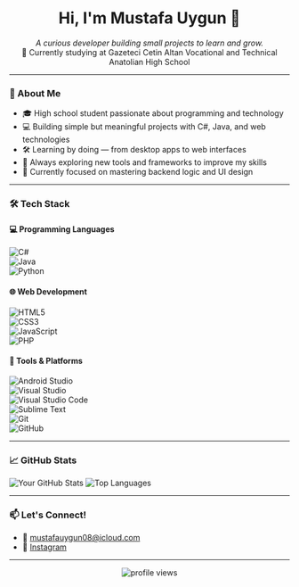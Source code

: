 <h1 align="center">Hi, I'm Mustafa Uygun 👋</h1>
<p align="center">
  <i>A curious developer building small projects to learn and grow.</i><br>
  🏫 Currently studying at Gazeteci Cetin Altan Vocational and Technical Anatolian High School
</p>

---

### 💼 About Me

- 🎓 High school student passionate about programming and technology  
- 💻 Building simple but meaningful projects with C#, Java, and web technologies  
- 🛠 Learning by doing — from desktop apps to web interfaces  
- 🧠 Always exploring new tools and frameworks to improve my skills  
- 🌱 Currently focused on mastering backend logic and UI design  

---

### 🛠 Tech Stack

#### 💻 Programming Languages  
![C#](https://img.shields.io/badge/C%23-239120?style=flat&logo=c-sharp&logoColor=white)  
![Java](https://img.shields.io/badge/Java-ED8B00?style=flat&logo=openjdk&logoColor=white)  
![Python](https://img.shields.io/badge/Python-3776AB?style=flat&logo=python&logoColor=white)  

#### 🌐 Web Development  
![HTML5](https://img.shields.io/badge/HTML5-E34F26?style=flat&logo=html5&logoColor=white)  
![CSS3](https://img.shields.io/badge/CSS3-1572B6?style=flat&logo=css3&logoColor=white)  
![JavaScript](https://img.shields.io/badge/JavaScript-F7DF1E?style=flat&logo=javascript&logoColor=black)  
![PHP](https://img.shields.io/badge/PHP-777BB4?style=flat&logo=php&logoColor=white)  

#### 🧰 Tools & Platforms  
![Android Studio](https://img.shields.io/badge/Android%20Studio-3DDC84?style=flat&logo=android-studio&logoColor=white)  
![Visual Studio](https://img.shields.io/badge/Visual%20Studio-5C2D91?style=flat&logo=visual-studio&logoColor=white)  
![Visual Studio Code](https://img.shields.io/badge/Visual%20Studio%20Code-007ACC?style=flat&logo=visual-studio-code&logoColor=white)  
![Sublime Text](https://img.shields.io/badge/Sublime%20Text-FF7A1F?style=flat&logo=sublime-text&logoColor=white)  
![Git](https://img.shields.io/badge/Git-F05032?style=flat&logo=git&logoColor=white)  
![GitHub](https://img.shields.io/badge/GitHub-181717?style=flat&logo=github&logoColor=white)  

---

### 📈 GitHub Stats

![Your GitHub Stats](https://github-readme-stats.vercel.app/api?username=musttafauygun&show_icons=true&theme=radical&layout=compact)
![Top Languages](https://github-readme-stats.vercel.app/api/top-langs/?username=musttafauygun&layout=compact&theme=radical)

---

### 📫 Let's Connect!

- 📧 mustafauygun08@icloud.com  
- 📸 [Instagram](https://instagram.com/musttafauygun)  

---

<p align="center">
  <img src="https://komarev.com/ghpvc/?username=musttafauygun-github&label=Profile%20views&color=blueviolet" alt="profile views" />
</p>
